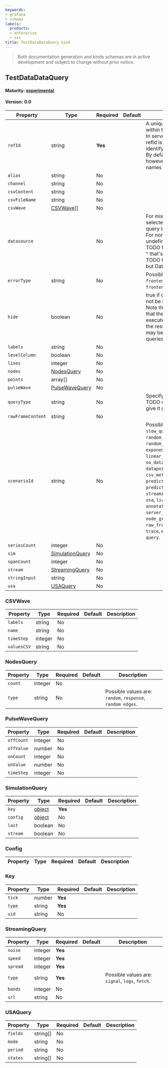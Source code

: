 ```yaml
---
keywords:
- grafana
- schema
labels:
  products:
  - enterprise
  - oss
title: TestDataDataQuery kind
---
```


> Both documentation generation and kinds schemas are in active development and subject to change without prior notice.

## TestDataDataQuery

#### Maturity: [experimental](../../../maturity/#experimental)

#### Version: 0.0

| Property          | Type                                | Required | Default | Description                                                                                                                                                                                                                                                                                                                                                                                                                                                                                                                            |
| ----------------- | ----------------------------------- | -------- | ------- | -------------------------------------------------------------------------------------------------------------------------------------------------------------------------------------------------------------------------------------------------------------------------------------------------------------------------------------------------------------------------------------------------------------------------------------------------------------------------------------------------------------------------------------- |
| `refId`           | string                              | **Yes**  |         | A unique identifier for the query within the list of targets.<br/>In server side expressions, the refId is used as a variable name to identify results.<br/>By default, the UI will assign A->Z; however setting meaningful names may be useful.                                                                                                                                                                                                                                                                                       |
| `alias`           | string                              | No       |         |                                                                                                                                                                                                                                                                                                                                                                                                                                                                                                                                        |
| `channel`         | string                              | No       |         |                                                                                                                                                                                                                                                                                                                                                                                                                                                                                                                                        |
| `csvContent`      | string                              | No       |         |                                                                                                                                                                                                                                                                                                                                                                                                                                                                                                                                        |
| `csvFileName`     | string                              | No       |         |                                                                                                                                                                                                                                                                                                                                                                                                                                                                                                                                        |
| `csvWave`         | [CSVWave](#csvwave)[]               | No       |         |                                                                                                                                                                                                                                                                                                                                                                                                                                                                                                                                        |
| `datasource`      |                                     | No       |         | For mixed data sources the selected datasource is on the query level.<br/>For non mixed scenarios this is undefined.<br/>TODO find a better way to do this ^ that's friendly to schema<br/>TODO this shouldn't be unknown but DataSourceRef &#124; null                                                                                                                                                                                                                                                                                |
| `errorType`       | string                              | No       |         | Possible values are: `server_panic`, `frontend_exception`, `frontend_observable`.                                                                                                                                                                                                                                                                                                                                                                                                                                                      |
| `hide`            | boolean                             | No       |         | true if query is disabled (ie should not be returned to the dashboard)<br/>Note this does not always imply that the query should not be executed since<br/>the results from a hidden query may be used as the input to other queries (SSE etc)                                                                                                                                                                                                                                                                                         |
| `labels`          | string                              | No       |         |                                                                                                                                                                                                                                                                                                                                                                                                                                                                                                                                        |
| `levelColumn`     | boolean                             | No       |         |                                                                                                                                                                                                                                                                                                                                                                                                                                                                                                                                        |
| `lines`           | integer                             | No       |         |                                                                                                                                                                                                                                                                                                                                                                                                                                                                                                                                        |
| `nodes`           | [NodesQuery](#nodesquery)           | No       |         |                                                                                                                                                                                                                                                                                                                                                                                                                                                                                                                                        |
| `points`          | array[]                             | No       |         |                                                                                                                                                                                                                                                                                                                                                                                                                                                                                                                                        |
| `pulseWave`       | [PulseWaveQuery](#pulsewavequery)   | No       |         |                                                                                                                                                                                                                                                                                                                                                                                                                                                                                                                                        |
| `queryType`       | string                              | No       |         | Specify the query flavor<br/>TODO make this required and give it a default                                                                                                                                                                                                                                                                                                                                                                                                                                                             |
| `rawFrameContent` | string                              | No       |         |                                                                                                                                                                                                                                                                                                                                                                                                                                                                                                                                        |
| `scenarioId`      | string                              | No       |         | Possible values are: `random_walk`, `slow_query`, `random_walk_with_error`, `random_walk_table`, `exponential_heatmap_bucket_data`, `linear_heatmap_bucket_data`, `no_data_points`, `datapoints_outside_range`, `csv_metric_values`, `predictable_pulse`, `predictable_csv_wave`, `streaming_client`, `simulation`, `usa`, `live`, `grafana_api`, `arrow`, `annotations`, `table_static`, `server_error_500`, `logs`, `node_graph`, `flame_graph`, `raw_frame`, `csv_file`, `csv_content`, `trace`, `manual_entry`, `variables-query`. |
| `seriesCount`     | integer                             | No       |         |                                                                                                                                                                                                                                                                                                                                                                                                                                                                                                                                        |
| `sim`             | [SimulationQuery](#simulationquery) | No       |         |                                                                                                                                                                                                                                                                                                                                                                                                                                                                                                                                        |
| `spanCount`       | integer                             | No       |         |                                                                                                                                                                                                                                                                                                                                                                                                                                                                                                                                        |
| `stream`          | [StreamingQuery](#streamingquery)   | No       |         |                                                                                                                                                                                                                                                                                                                                                                                                                                                                                                                                        |
| `stringInput`     | string                              | No       |         |                                                                                                                                                                                                                                                                                                                                                                                                                                                                                                                                        |
| `usa`             | [USAQuery](#usaquery)               | No       |         |                                                                                                                                                                                                                                                                                                                                                                                                                                                                                                                                        |

### CSVWave

| Property    | Type    | Required | Default | Description |
| ----------- | ------- | -------- | ------- | ----------- |
| `labels`    | string  | No       |         |             |
| `name`      | string  | No       |         |             |
| `timeStep`  | integer | No       |         |             |
| `valuesCSV` | string  | No       |         |             |

### NodesQuery

| Property | Type    | Required | Default | Description                                                |
| -------- | ------- | -------- | ------- | ---------------------------------------------------------- |
| `count`  | integer | No       |         |                                                            |
| `type`   | string  | No       |         | Possible values are: `random`, `response`, `random edges`. |

### PulseWaveQuery

| Property   | Type    | Required | Default | Description |
| ---------- | ------- | -------- | ------- | ----------- |
| `offCount` | integer | No       |         |             |
| `offValue` | number  | No       |         |             |
| `onCount`  | integer | No       |         |             |
| `onValue`  | number  | No       |         |             |
| `timeStep` | integer | No       |         |             |

### SimulationQuery

| Property | Type              | Required | Default | Description |
| -------- | ----------------- | -------- | ------- | ----------- |
| `key`    | [object](#key)    | **Yes**  |         |             |
| `config` | [object](#config) | No       |         |             |
| `last`   | boolean           | No       |         |             |
| `stream` | boolean           | No       |         |             |

### Config

| Property | Type | Required | Default | Description |
| -------- | ---- | -------- | ------- | ----------- |

### Key

| Property | Type   | Required | Default | Description |
| -------- | ------ | -------- | ------- | ----------- |
| `tick`   | number | **Yes**  |         |             |
| `type`   | string | **Yes**  |         |             |
| `uid`    | string | No       |         |             |

### StreamingQuery

| Property | Type    | Required | Default | Description                                     |
| -------- | ------- | -------- | ------- | ----------------------------------------------- |
| `noise`  | integer | **Yes**  |         |                                                 |
| `speed`  | integer | **Yes**  |         |                                                 |
| `spread` | integer | **Yes**  |         |                                                 |
| `type`   | string  | **Yes**  |         | Possible values are: `signal`, `logs`, `fetch`. |
| `bands`  | integer | No       |         |                                                 |
| `url`    | string  | No       |         |                                                 |

### USAQuery

| Property | Type     | Required | Default | Description |
| -------- | -------- | -------- | ------- | ----------- |
| `fields` | string[] | No       |         |             |
| `mode`   | string   | No       |         |             |
| `period` | string   | No       |         |             |
| `states` | string[] | No       |         |             |
